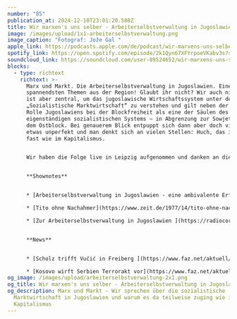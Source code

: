 ```yaml
---
number: "85"
publication_at: 2024-12-10T23:01:20.588Z
title: Wir marxen's uns selber - Arbeiterselbstverwaltung in Jugoslawien
image: /images/upload/1x1-arbeiterselbstverwaltung.png
image_caption: "Fotograf: Jože Gal "
apple_link: https://podcasts.apple.com/de/podcast/wir-marxens-uns-selber-arbeiterselbstverwaltung-in/id1170436903?i=1000679945768
spotify_link: https://open.spotify.com/episode/2k1Qyn67XFYrpoeVKabv3s?si=493c3cff1eac494f
soundcloud_link: https://soundcloud.com/user-89524652/wir-marxens-uns-selber-arbeiterselbstvewaltung-in-jugoslawien
blocks:
  - type: richtext
    richtext: >-
      Marx und Markt. Die Arbeiterselbstverwaltung in Jugoslawien. Eines der
      spannendsten Themen aus der Region! Glaubt ihr nicht? Wir auch nicht. Es
      ist aber zentral, um das jugoslawische Wirtschaftssystem unter dem Motto
      „Sozialistische Marktwirtschaft“ zu verstehen und gilt neben der führenden
      Rolle Jugoslawiens bei der Blockfreiheit als eine der Säulen des
      eigenständigen sozialistischen Systems – in Abgrenzung zur Sowjetunion und
      dem Ostblock. Bei genauerem Blick entpuppt sich dann aber doch viel als
      etwas unperfekt und man denkt sich an vielen Stellen: Huch, das ist ja
      fast wie im Kapitalismus.  


      Wir haben die Folge live in Leipzig aufgenommen und danken an dieser Stelle den Organisator:innen aus dem INTERIM. Kurz nach und war dann auch der serbische Präsident in Sachsen, um sich über Lithiumabbau zu informiert – dieser elendige Nachmacher. Außerdem erfahrt ihr, warum Kurti Vučić Terror vorwirft, es in Kroatien mal wieder Rücktritte gibt und was sich bei reproduktiven Rechten in Slowenien tut.


      **S﻿hownotes**


      * [A﻿rbeiterselbstverwaltung in Jugoslawien - eine ambivalente Erfahrung](https://zeitschrift-luxemburg.de/artikel/arbeiter-selbstverwaltung-in-jugoslawien/) (Luxemburg) 

      * [T﻿ito ohne Nachahmer](https://www.zeit.de/1977/14/tito-ohne-nachahmer) (Zeit im Jahr 1977) 

      * [Z﻿ur Arbeiterselbstverwaltung in Jugoslawien ](https://radiocorax.de/zur-arbeiterselbstverwaltung-in-jugoslawien/)(Radio Corax) 


      **N﻿ews** 


      * [S﻿cholz trifft Vučić in Freiberg ](https://www.faz.net/aktuell/politik/ausland/olaf-scholz-will-schnell-moeglichst-viel-lithium-treffen-mit-vucic-110166731.html)(FAZ) 

      * [K﻿osovo wirft Serbien Terrorakt vor](https://www.faz.net/aktuell/politik/kosovo-wirft-serbien-terrorakt-vor-110146904.html) (FAZ)
og_image: /images/upload/arbeiterselbstverwaltung-2x1.png
og_title: Wir marxen's uns selber - Arbeiterselbstverwaltung in Jugoslawien
og_description: Marx und Markt - Wir sprechen über die sozialistische
  Marktwirtschaft in Jugoslawien und warum es da teilweise zuging wie im
  Kapitalismus
---
```

